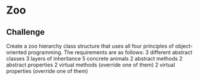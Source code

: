 # Zoo

## Challenge
Create a zoo hierarchy class structure that uses all four principles of object-oriented programming. The requirements are as follows:
3 different abstract classes
3 layers of inheritance
5 concrete animals
2 abstract methods
2 abstract properties
2 virtual methods (override one of them)
2 virtual properties (override one of them)
